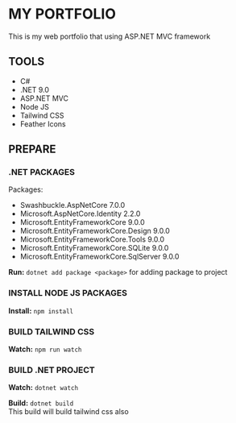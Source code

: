 # MY PORTFOLIO
<p>This is my web portfolio that using ASP.NET MVC framework</p>

## TOOLS
<ul>
    <li>C#</li>
    <li>.NET 9.0</li>
    <li>ASP.NET MVC</li>
    <li>Node JS</li>
    <li>Tailwind CSS</li>
    <li>Feather Icons</li>
</ul>

## PREPARE

### .NET PACKAGES
<span>Packages:</span>
<ul>
    <li>Swashbuckle.AspNetCore 7.0.0</li>
    <li>Microsoft.AspNetCore.Identity 2.2.0</li>
    <li>Microsoft.EntityFrameworkCore 9.0.0</li>
    <li>Microsoft.EntityFrameworkCore.Design 9.0.0</li>
    <li>Microsoft.EntityFrameworkCore.Tools 9.0.0</li>
    <li>Microsoft.EntityFrameworkCore.SQLite 9.0.0</li>
    <li>Microsoft.EntityFrameworkCore.SqlServer 9.0.0</li>
</ul>

<strong>Run:</strong> <code>dotnet add package &lt;package&gt;</code> <span>for adding package to project</span>

### INSTALL NODE JS PACKAGES
<strong>Install:</strong> <code>npm install</code>

### BUILD TAILWIND CSS
<strong>Watch:</strong> <code>npm run watch</code>

### BUILD .NET PROJECT
<strong>Watch:</strong> <code>dotnet watch</code>

<strong>Build:</strong> <code>dotnet build</code><br>
<span>This build will build tailwind css also</span>